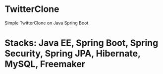 # TwitterClone
Simple TwitterClone on Java Spring Boot
# Stacks: Java EE, Spring Boot, Spring Security, Spring JPA, Hibernate, MySQL, Freemaker
